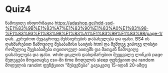 # Quiz4
წამოვიღე ინფორმაცია https://adashop.ge/hdd-ssd-%E1%83%9B%E1%83%A7%E1%83%90%E1%83%A0%E1%83%98-%E1%83%93%E1%83%98%E1%83%A1%E1%83%99%E1%83%98/page-1/ დან.
კერეძოთ შევაგროვე მეხსიერების დასახელება და ფასი.
BS4 ის დახმარებით წამოვიღე შესაბამისი საიტის html და შემდეგ ვიპოვე ლისტი რომელიც შეესაბამება თვითოეულ აითემს და მათგან წამოვიღე დასახელება და ფასი.
while ციკლის დახდმარებით შევცვალე ლინკის page
შედეგები მოვათავსე csv-ში 
time მოდულის sleep ფუნქციით და random მოდულის randint ფუნქციით "შესვენება" გავაკეთე 15-იდან 20-ამდე
